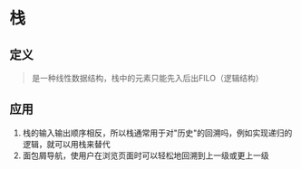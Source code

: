 # 栈
## 定义
>是一种线性数据结构，栈中的元素只能先入后出FILO（逻辑结构）
## 应用
1. 栈的输入输出顺序相反，所以栈通常用于对"历史"的回溯吗，例如实现递归的逻辑，就可以用栈来替代
2. 面包屑导航，使用户在浏览页面时可以轻松地回溯到上一级或更上一级
